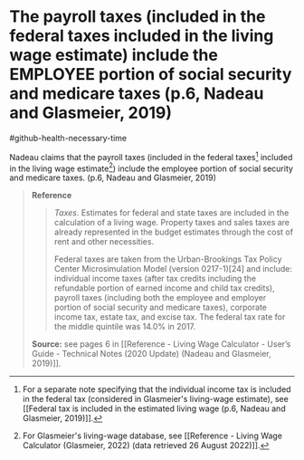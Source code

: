 # The payroll taxes (included in the federal taxes included in the living wage estimate) include the EMPLOYEE portion of social security and medicare taxes (p.6, Nadeau and Glasmeier, 2019)
#github-health-necessary-time 

Nadeau claims that the payroll taxes (included in the federal taxes[^incl-fed] included in the living wage estimate[^livwageest]) include the employee portion of social security and medicare taxes. (p.6, Nadeau and Glasmeier, 2019)

>**Reference**
>>*Taxes*. Estimates for federal and state taxes are included in the calculation of a living wage. Property taxes and sales taxes are already represented in the budget estimates through the cost of rent and other necessities.
>>
>>Federal taxes are taken from the Urban-Brookings Tax Policy Center Microsimulation Model (version 0217-1)\[24] and include: individual income taxes (after tax credits including the refundable portion of earned income and child tax credits), payroll taxes (including both the employee and employer portion of social security and medicare taxes), corporate income tax, estate tax, and excise tax. The federal tax rate for the middle quintile was 14.0% in 2017.
>
>**Source:** see pages 6 in [[Reference - Living Wage Calculator - User’s Guide - Technical Notes (2020 Update) (Nadeau and Glasmeier, 2019)]].

[^incl-fed]: For a separate note specifying that the individual income tax is included in the federal tax (considered in Glasmeier's living-wage estimate), see [[Federal tax is included in the estimated living wage (p.6, Nadeau and Glasmeier, 2019)]].
[^livwageest]: For Glasmeier's living-wage database, see [[Reference - Living Wage Calculator (Glasmeier, 2022) (data retrieved 26 August 2022)]].




